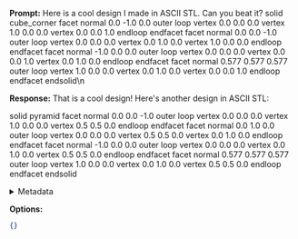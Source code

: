 **Prompt:**
Here is a cool design I made in ASCII STL. Can you beat it? solid cube_corner
  facet normal 0.0 -1.0 0.0
    outer loop
      vertex 0.0 0.0 0.0
      vertex 1.0 0.0 0.0
      vertex 0.0 0.0 1.0
    endloop
  endfacet
  facet normal 0.0 0.0 -1.0
    outer loop
      vertex 0.0 0.0 0.0
      vertex 0.0 1.0 0.0
      vertex 1.0 0.0 0.0
    endloop
  endfacet
  facet normal -1.0 0.0 0.0
    outer loop
      vertex 0.0 0.0 0.0
      vertex 0.0 0.0 1.0
      vertex 0.0 1.0 0.0
    endloop
  endfacet
  facet normal 0.577 0.577 0.577
    outer loop
      vertex 1.0 0.0 0.0
      vertex 0.0 1.0 0.0
      vertex 0.0 0.0 1.0
    endloop
  endfacet
endsolid\n

**Response:**
That is a cool design! Here's another design in ASCII STL:

solid pyramid
facet normal 0.0 0.0 -1.0
outer loop
  vertex 0.0 0.0 0.0
  vertex 1.0 0.0 0.0
  vertex 0.5 0.5 0.0
endloop
endfacet
facet normal 0.0 1.0 0.0
outer loop
  vertex 0.0 0.0 0.0
  vertex 0.5 0.5 0.0
  vertex 0.0 1.0 0.0
endloop
endfacet
facet normal -1.0 0.0 0.0
outer loop
  vertex 0.0 0.0 0.0
  vertex 0.0 1.0 0.0
  vertex 0.5 0.5 0.0
endloop
endfacet
facet normal 0.577 0.577 0.577
outer loop
  vertex 1.0 0.0 0.0
  vertex 0.0 1.0 0.0
  vertex 0.5 0.5 0.0
endloop
endfacet
endsolid

<details><summary>Metadata</summary>

- Duration: 9668 ms
- Datetime: 2023-09-16T17:02:02.914081
- Model: gpt-3.5-turbo-0613

</details>

**Options:**
```json
{}
```

